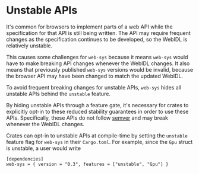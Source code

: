 # Unstable APIs

It's common for browsers to implement parts of a web API while the specification
for that API is still being written. The API may require frequent changes as the
specification continues to be developed, so the WebIDL is relatively unstable.

This causes some challenges for `web-sys` because it means `web-sys` would have
to make breaking API changes whenever the WebIDL changes. It also means that
previously published `web-sys` versions would be invalid, because the browser
API may have been changed to match the updated WebIDL.

To avoid frequent breaking changes for unstable APIs, `web-sys` hides all
unstable APIs behind the `unstable` feature.

By hiding unstable APIs through a feature gate, it's necessary for crates to
explicitly opt-in to these reduced stability guarantees in order to use these
APIs. Specifically, these APIs do not follow [semver](https://semver.org/) and
may break whenever the WebIDL changes.

Crates can opt-in to unstable APIs at compile-time by setting the `unstable`
feature flag for `web-sys` in their `Cargo.toml`. For example, since the `Gpu`
struct is unstable, a user would write
```
[dependencies]
web-sys = { version = "0.3", features = ["unstable", "Gpu"] }
```
